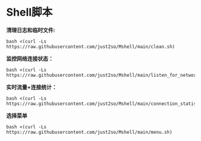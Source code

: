 # Shell脚本
**清理日志和临时文件:**            
```shell
bash <(curl -Ls https://raw.githubusercontent.com/just2so/Mshell/main/clean.sh)
```
**监控网络连接状态：**
```shell
bash <(curl -Ls https://raw.githubusercontent.com/just2so/Mshell/main/listen_for_network_connection_status.sh)
```
**实时流量+连接统计：**
```shell
bash <(curl -Ls https://raw.githubusercontent.com/just2so/Mshell/main/connection_statistics.sh)
```
**选择菜单**
```shell
bash <(curl -Ls https://raw.githubusercontent.com/just2so/Mshell/main/menu.sh)
```





